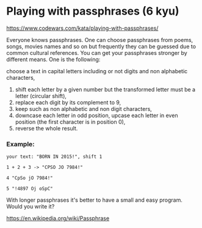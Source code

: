 # Playing with passphrases (6 kyu)

https://www.codewars.com/kata/playing-with-passphrases/

Everyone knows passphrases. One can choose passphrases from poems, songs, movies names and so on but frequently they can be guessed due to common cultural references. You can get your passphrases stronger by different means. One is the following:

choose a text in capital letters including or not digits and non alphabetic characters,

1. shift each letter by a given number but the transformed letter must be a letter (circular shift),
1. replace each digit by its complement to 9,
1. keep such as non alphabetic and non digit characters,
1. downcase each letter in odd position, upcase each letter in even position (the first character is in position 0),
1. reverse the whole result.

### Example:

```
your text: "BORN IN 2015!", shift 1

1 + 2 + 3 -> "CPSO JO 7984!"

4 "CpSo jO 7984!"

5 "!4897 Oj oSpC"
```

With longer passphrases it's better to have a small and easy program. Would you write it?

https://en.wikipedia.org/wiki/Passphrase
